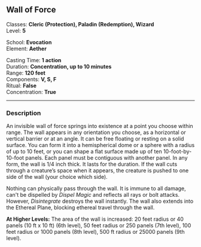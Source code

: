 ## Wall of Force

Classes: **Cleric (Protection), Paladin (Redemption), Wizard**  
Level: **5**  

School: **Evocation**  
Element: **Aether**  

Casting Time: **1 action**  
Duration: **Concentration, up to 10 minutes**  
Range: **120 feet**  
Components: **V, S, F**  
Ritual: **False**  
Concentration: **True**  

------

### Description

An invisible wall of force springs into existence at a point you choose within range. The wall appears in any orientation you choose, as a horizontal or vertical barrier or at an angle. It can be free floating or resting on a solid surface. You can form it into a hemispherical dome or a sphere with a radius of up to 10 feet, or you can shape a flat surface made up of ten 10-foot-by-10-foot panels. Each panel must be contiguous with another panel. In any form, the wall is 1/4 inch thick. It lasts for the duration. If the wall cuts through a creature’s space when it appears, the creature is pushed to one side of the wall (your choice which side). 

Nothing can physically pass through the wall. It is immune to all damage, can't be dispelled by *Dispel Magic* and reflects all rays or bolt attacks. However, *Disintegrate* destroys the wall instantly. The wall also extends into the Ethereal Plane, blocking ethereal travel through the wall.

**At Higher Levels:** The area of the wall is increased: 20 feet radius or 40 panels (10 ft x 10 ft) (6th level), 50 feet radius or 250 panels (7th level), 100 feet radius or 1000 panels (8th level), 500 ft radius or 25000 panels (9th level).